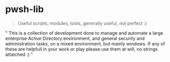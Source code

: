 # pwsh-lib

> Useful scripts, modules, tools, generally useful, not perfect :)

" This is a collection of development done to manage and automate a large enterprise Active Directory environment, and general security and administration tasks, on a mixed environment, but mainly windows.
  If any of these are helpfull in your work or play please use them at will, no strings attatched :) "

